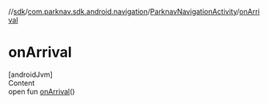 //[sdk](../../../index.md)/[com.parknav.sdk.android.navigation](../index.md)/[ParknavNavigationActivity](index.md)/[onArrival](on-arrival.md)



# onArrival  
[androidJvm]  
Content  
open fun [onArrival](on-arrival.md)()  



